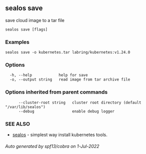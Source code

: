 ## sealos save

save cloud image to a tar file

```
sealos save [flags]
```

### Examples

```
sealos save -o kubernetes.tar labring/kubernetes:v1.24.0
```

### Options

```
  -h, --help            help for save
  -o, --output string   read image from tar archive file
```

### Options inherited from parent commands

```
      --cluster-root string   cluster root directory (default "/var/lib/sealos")
      --debug                 enable debug logger
```

### SEE ALSO

* [sealos](sealos.md)	 - simplest way install kubernetes tools.

###### Auto generated by spf13/cobra on 1-Jul-2022
